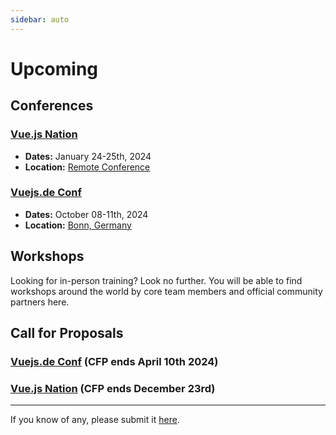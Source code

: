 ```yaml
---
sidebar: auto
---
```


# Upcoming

## Conferences

### [Vue.js Nation](https://vuejsnation.com/)

- **Dates:** January 24-25th, 2024
- **Location:** [Remote Conference](https://vuejsnation.com/)

### [Vuejs.de Conf](https://conf.vuejs.de/)

- **Dates:** October 08-11th, 2024
- **Location:** [Bonn, Germany](https://conf.vuejs.de/)

## Workshops

Looking for in-person training? Look no further. You will be able to find workshops around the world by core team members and official community partners here.

<EventsTimeline type="workshop" />

## Call for Proposals

### [Vuejs.de Conf](https://conf.vuejs.de/call-for-paper/) (CFP ends April 10th 2024)

### [Vue.js Nation](https://docs.google.com/forms/d/e/1FAIpQLSeG4gilJmGcK4PStWt831FRFiwGSUzohKpZwFk3Xfa5KEiU3Q/viewform) (CFP ends December 23rd)

---

If you know of any, please submit it [here](https://github.com/vuejs/events/issues/new?assignees=&labels=&template=cfp-submission.md&title=%5BCFP%5D).
